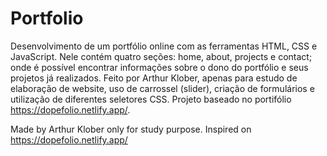# Portfolio
Desenvolvimento de um portfólio online com as ferramentas HTML, CSS e JavaScript. 
Nele contém quatro seções: home, about, projects e contact; onde é possível encontrar informações sobre o dono do portfólio e seus projetos já realizados.
Feito por Arthur Klober, apenas para estudo de elaboração de website, uso de carrossel (slider), criação de formulários e utilização de diferentes seletores CSS. Projeto baseado no portifólio https://dopefolio.netlify.app/.

Made by Arthur Klober only for study purpose. Inspired on https://dopefolio.netlify.app/
